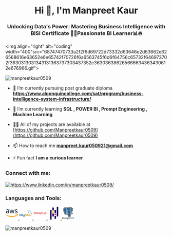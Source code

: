 
<h1 align="center">Hi 👋, I'm Manpreet Kaur</h1>
<h3 align="center">Unlocking Data's Power: Mastering Business Intelligence with BISI Certificate 🚀🌟Passionate BI Learner📊🔥</h3>

<img align="right" alt="coding" width="400"src="68747470733a2f2f6d69722d73332d63646e2d63662e626568616e63652e6e65742f70726f6a6563745f6d6f64756c65732f646973702f3630313031343131363737303437352e363036386265666634363430612e676966.gif">

<p align="left"> <img src="https://komarev.com/ghpvc/?username=manpreetkaur0509&label=Profile%20views&color=0e75b6&style=flat" alt="manpreetkaur0509" /> </p>

- 🔭 I’m currently pursuing post graduate diploma **https://www.algonquincollege.com/sat/program/business-intelligence-system-infrastructure/**

- 🌱 I’m currently learning **SQL , POWER BI , Prompt Engineering , Machine Learning**

- 👨‍💻 All of my projects are available at [https://github.com/Manpreetkaur0509](https://github.com/Manpreetkaur0509)

- 📫 How to reach me **manpreet.kaur050921@gmail.com**

- ⚡ Fun fact **I am a curious learner**

<h3 align="left">Connect with me:</h3>
<p align="left">
<a href="https://linkedin.com/in/https://www.linkedin.com/in/manpreetkaur0509/" target="blank"><img align="center" src="https://raw.githubusercontent.com/rahuldkjain/github-profile-readme-generator/master/src/images/icons/Social/linked-in-alt.svg" alt="https://www.linkedin.com/in/manpreetkaur0509/" height="30" width="40" /></a>
</p>

<h3 align="left">Languages and Tools:</h3>
<p align="left"> <a href="https://aws.amazon.com" target="_blank" rel="noreferrer"> <img src="https://raw.githubusercontent.com/devicons/devicon/master/icons/amazonwebservices/amazonwebservices-original-wordmark.svg" alt="aws" width="40" height="40"/> </a> <a href="https://www.mysql.com/" target="_blank" rel="noreferrer"> <img src="https://raw.githubusercontent.com/devicons/devicon/master/icons/mysql/mysql-original-wordmark.svg" alt="mysql" width="40" height="40"/> </a> <a href="https://www.oracle.com/" target="_blank" rel="noreferrer"> <img src="https://raw.githubusercontent.com/devicons/devicon/master/icons/oracle/oracle-original.svg" alt="oracle" width="40" height="40"/> </a> <a href="https://pandas.pydata.org/" target="_blank" rel="noreferrer"> <img src="https://raw.githubusercontent.com/devicons/devicon/2ae2a900d2f041da66e950e4d48052658d850630/icons/pandas/pandas-original.svg" alt="pandas" width="40" height="40"/> </a> <a href="https://www.postgresql.org" target="_blank" rel="noreferrer"> <img src="https://raw.githubusercontent.com/devicons/devicon/master/icons/postgresql/postgresql-original-wordmark.svg" alt="postgresql" width="40" height="40"/> </a> </p>

<p><img align="center" src="https://github-readme-stats.vercel.app/api/top-langs?username=manpreetkaur0509&show_icons=true&locale=en&layout=compact" alt="manpreetkaur0509" /></p>

